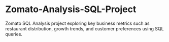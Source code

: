# Zomato-Analysis-SQL-Project
Zomato SQL Analysis project exploring key business metrics such as restaurant distribution, growth trends, and customer preferences using SQL queries.
